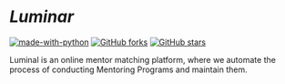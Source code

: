 # *Luminar*

[![made-with-python](https://img.shields.io/badge/Made%20with-Python-1f425f.svg)](https://www.python.org/)
[![GitHub forks](https://img.shields.io/github/forks/ShouravAhmed/Luminar.svg?style=social&label=Fork)](https://github.com/ShouravAhmed/Luminar)
[![GitHub stars](https://img.shields.io/github/stars/ShouravAhmed/Luminar.svg?style=social&label=Stars)](https://github.com/ShouravAhmed/Luminar)

Luminal is an online mentor matching platform, where we automate the process of conducting Mentoring Programs and maintain them.
